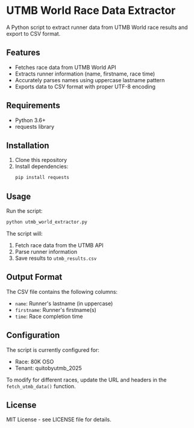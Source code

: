 # UTMB World Race Data Extractor

A Python script to extract runner data from UTMB World race results and export to CSV format.

## Features

- Fetches race data from UTMB World API
- Extracts runner information (name, firstname, race time)
- Accurately parses names using uppercase lastname pattern
- Exports data to CSV format with proper UTF-8 encoding

## Requirements

- Python 3.6+
- requests library

## Installation

1. Clone this repository
2. Install dependencies:
   ```bash
   pip install requests
   ```

## Usage

Run the script:
```bash
python utmb_world_extractor.py
```

The script will:
1. Fetch race data from the UTMB API
2. Parse runner information
3. Save results to `utmb_results.csv`

## Output Format

The CSV file contains the following columns:
- `name`: Runner's lastname (in uppercase)
- `firstname`: Runner's firstname(s)
- `time`: Race completion time

## Configuration

The script is currently configured for:
- Race: 80K OSO
- Tenant: quitobyutmb_2025

To modify for different races, update the URL and headers in the `fetch_utmb_data()` function.

## License

MIT License - see LICENSE file for details.